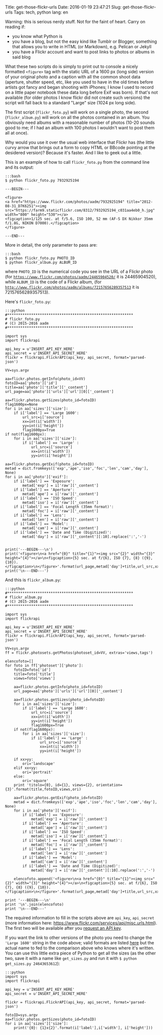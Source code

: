 Title: get-those-flickr-urls
Date: 2016-01-19 23:47:21
Slug: get-those-flickr-urls
Tags: tech, python
lang: en

Warning: this is serious nerdy stuff. Not for the faint of heart. Carry on reading if:

* you know what Python is
* you have a blog, but not the easy kind like Tumblr or Blogger, something that allows you to write in HTML (or Markdown), e.g. Pelican or Jekyll
* you have a Flickr account and want to post links to photos or albums in said blog

<!-- PELICAN_END_SUMMARY -->

What these two scripts do is simply to print out to console a nicely formatted `<figure>` tag with the static URL of a 1600 px (long side) version of your original photo and a caption with all the common shoot data (aperture, shutter speed, etc, like you used to have in the old times before artists got fancy and began shooting with iPhones; I know I used to record on a little paper notebook these data long before Exif was born). If that's not available (for older photos I know flickr did not create such versions) the script will fall back to a standard "Large" size (1024 px long side).

The first script (`flickr_foto.py`) will work on a single photo, the second (`flickr_album.py`) will work on all the photos contained in an album. You obviously need albums with a reasonable number of photos (10-20 sounds good to me; if I had an album with 100 photos I wouldn't want to post them all at once).

Why would you use it over the usual web interface that Flickr has (the little curvy arrow that brings out a form to copy HTML or BBcode pointing at the desidered version)? Because it's faster. And I like to geek out a little.

This is an example of how to call `flickr_foto.py` from the command line and its output:

    :::bash
    $ python flickr_foto.py 7932925194

    ---BEGIN---

    <figure>
    <a href="https://www.flickr.com/photos/aadm/7932925194" title="2012-08-31_D7K6251"><img src="https://farm9.staticflickr.com/8312/7932925194_c031aa4eb0_h.jpg" width="800" height="530"></a>
    <figcaption>1/125 sec. at f/5.6, ISO 100, 52 mm (AF-S DX Nikkor 35mm f/1.8G, NIKON D7000).</figcaption>
    </figure>

    ---END---

More in detail, the only parameter to pass are:

    :::bash
    $ python flickr_foto.py PHOTO_ID
    $ python flickr_album.py ALBUM_ID

where `PHOTO_ID` is the numerical code you see in the URL of a Flickr photo (for [`https://www.flickr.com/photos/aadm/24465904520/`](https://www.flickr.com/photos/aadm/24465904520) it is 24465904520), while `ALBUM_ID` is the  code of a Flickr album, (for [`http://www.flickr.com/photos/aadm/albums/72157656289357513`](http://www.flickr.com/photos/aadm/albums/72157656289357513) it is 72157656289357513).


Here's `flickr_foto.py`:

    :::python
    #**********************************************************
    # flickr_foto.py
    # (C) 2015-2016 aadm
    #**********************************************************

    import sys
    import flickrapi

    api_key = u'INSERT_API_KEY_HERE'
    api_secret = u'INSERT_API_SECRET_HERE'
    flickr = flickrapi.FlickrAPI(api_key, api_secret, format='parsed-json')

    VV=sys.argv

    aa=flickr.photos.getInfo(photo_id=VV)
    fotoID=aa['photo']['id']
    title=aa['photo']['title']['_content']
    url_page=aa['photo']['urls']['url'][0]['_content']

    aa=flickr.photos.getSizes(photo_id=fotoID)
    flag1600px=None
    for i in aa['sizes']['size']:
        if i['label'] == 'Large 1600':
            url_src=i['source']
            xx=int(i['width'])
            yy=int(i['height'])
            flag1600px=True
    if not(flag1600px):
        for i in aa['sizes']['size']:
            if i['label'] == 'Large' :
                url_src=i['source']
                xx=int(i['width'])
                yy=int(i['height'])

    aa=flickr.photos.getExif(photo_id=fotoID)
    metad = dict.fromkeys(['exp','ape','iso','foc','len','cam','day'], None)
    for i in aa['photo']['exif']:
        if i['label'] == 'Exposure':
            metad['exp'] = i['raw']['_content']
        if i['label'] == 'Aperture':
            metad['ape'] = i['raw']['_content']
        if i['label'] == 'ISO Speed':
            metad['iso'] = i['raw']['_content']
        if i['label'] == 'Focal Length (35mm format)':
            metad['foc'] = i['raw']['_content']
        if i['label'] == 'Lens':
            metad['len'] = i['raw']['_content']
        if i['label'] == 'Model':
            metad['cam'] = i['raw']['_content']
        if i['label'] == 'Date and Time (Digitized)':
            metad['day'] = i['raw']['_content'][:10].replace(':','-')


    print('---BEGIN---\n')
    print('<figure>\n<a href="{0}" title="{1}"><img src="{2}" width="{3}" height="{4}"></a>\n<figcaption>{5} sec. at f/{6}, ISO {7}, {8} ({9}, {10}).</figcaption>\n</figure>'.format(url_page,metad['day']+title,url_src,xx,yy,metad['exp'],metad['ape'],metad['iso'],metad['foc'],metad['len'],metad['cam']))
    print('\n---END---')

And this is `flickr_album.py`:

    :::python
    #**********************************************************
    # flickr_album.py
    # (C) 2015-2016 aadm
    #**********************************************************

    import sys
    import flickrapi

    api_key = u'INSERT_API_KEY_HERE'
    api_secret = u'INSERT_API_SECRET_HERE'
    flickr = flickrapi.FlickrAPI(api_key, api_secret, format='parsed-json')

    VV=sys.argv
    ff = flickr.photosets.getPhotos(photoset_id=VV, extras='views,tags')

    elencofoto=[]
    for foto in ff['photoset']['photo']:
        fotoID=foto['id']
        title=foto['title']
        views=foto['views']

        aa=flickr.photos.getInfo(photo_id=fotoID)
        url_page=aa['photo']['urls']['url'][0]['_content']

        aa=flickr.photos.getSizes(photo_id=fotoID)
        for i in aa['sizes']['size']:
            if i['label'] == 'Large 1600':
                url_src=i['source']
                xx=int(i['width'])
                yy=int(i['height'])
                flag1600px=True
        if not(flag1600px):
            for i in aa['sizes']['size']:
                if i['label'] == 'Large' :
                    url_src=i['source']
                    xx=int(i['width'])
                    yy=int(i['height'])

        if xx>yy:
            ori='landscape'
        elif xx<yy:
            ori='portrait'
        else:
            ori='square'
        print 'titolo={0}, id={1}, views={2}, orientation={3}'.format(title,fotoID,views,ori)

        aa=flickr.photos.getExif(photo_id=fotoID)
        metad = dict.fromkeys(['exp','ape','iso','foc','len','cam','day'], None)
        for i in aa['photo']['exif']:
            if i['label'] == 'Exposure':
                metad['exp'] = i['raw']['_content']
            if i['label'] == 'Aperture':
                metad['ape'] = i['raw']['_content']
            if i['label'] == 'ISO Speed':
                metad['iso'] = i['raw']['_content']
            if i['label'] == 'Focal Length (35mm format)':
                metad['foc'] = i['raw']['_content']
            if i['label'] == 'Lens':
                metad['len'] = i['raw']['_content']
            if i['label'] == 'Model':
                metad['cam'] = i['raw']['_content']
            if i['label'] == 'Date and Time (Digitized)':
                metad['day'] = i['raw']['_content'][:10].replace(':','-')

        elencofoto.append('<figure>\n<a href="{0}" title="{1}"><img src="{2}" width="{3}" height="{4}"></a>\n<figcaption>{5} sec. at f/{6}, ISO {7}, {8} ({9}, {10}).</figcaption>\n</figure>'.format(url_page,metad['day']+title,url_src,xx,yy,metad['exp'],metad['ape'],metad['iso'],metad['foc'],metad['len'],metad['cam']))

    print '---BEGIN---\n'
    print '\n'.join(elencofoto)
    print '\n---END---'


The required information to fill in the scripts above are `api_key`, `api_secret` (more information here: <https://www.flickr.com/services/api/misc.urls.html>). The first two will be available after you [request an API key](https://www.flickr.com/services/api/keys/).

If you want the link to other versions of the photo you need to change the `'Large 1600'` string in the code above; valid formats are listed [here](https://www.flickr.com/services/api/misc.urls.html) but the actual name to fed to the comparison above who knows where it's written. You can use this little extra piece of Python to get all the sizes (as the other two, save it with a name like `get_sizes.py` and run it with `$ python get_sizes.py 24643653612`):

    :::python
    import sys
    import flickrapi

    api_key = u'INSERT_API_KEY_HERE'
    api_secret = u'INSERT_API_SECRET_HERE'

    flickr = flickrapi.FlickrAPI(api_key, api_secret, format='parsed-json')

    fotoID=sys.argv
    aa=flickr.photos.getSizes(photo_id=fotoID)
    for i in aa['sizes']['size']:
        print('{0}: {1}x{2}'.format(i['label'],i['width'], i['height']))
